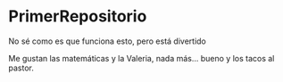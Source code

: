 # PrimerRepositorio
No sé como es que funciona esto, pero está divertido

Me gustan las matemáticas y la Valeria, nada más... bueno y los tacos al pastor.

